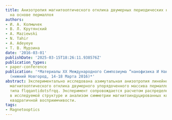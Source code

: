 ```yaml
---
title: Анизотропия магнитооптического отклика двумерных периодических наноструктур
  на основе пермаллоя
authors:
- И. А. Колмычек
- В. Л. Крутянский
- A. Maziewski
- N. Tahir
- A. Adeyeye
- Т. В. Мурзина
date: '2016-03-01'
publishDate: '2025-03-15T18:26:11.938576Z'
publication_types:
- paper-conference
publication: '*Материалы XX Международного Симпозиума “нанофизика И Наноэлектроника”
  (нижний Новгород, 14-18 Марта 2016)*'
abstract: Экспериментально исследована азимутальная анизотропия линейного и квадратичного
  магнитооптического отклика двумерного упорядоченного массива пермаллоевых структур
  типа flqqantidotsfrqq. Эксперимент сопровождается расчетом распределения намагниченности
  в исследуемой структуре и анализом симметрии магнитоиндуцированных компонент тензора
  квадратичной восприимчивости.
tags:
- Magnetooptics
---
```

